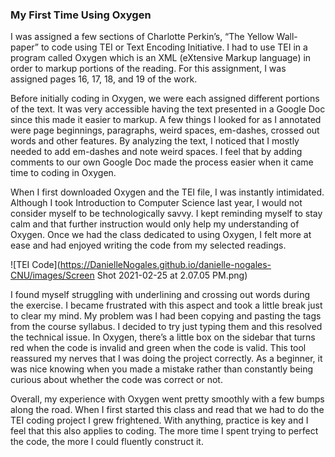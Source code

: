 ### My First Time Using Oxygen

I was assigned a few sections of Charlotte Perkin’s, “The Yellow Wall-paper” to code using TEI or Text Encoding Initiative. I had to use TEI in a program called Oxygen which is an XML (eXtensive Markup language) in order to markup portions of the reading. For this assignment, I was assigned pages 16, 17, 18, and 19 of the work. 

Before initially coding in Oxygen, we were each assigned different portions of the text. It was very accessible having the text presented in a Google Doc since this made it easier to markup. A few things I looked for as I annotated were page beginnings, paragraphs, weird spaces, em-dashes, crossed out words and other features. By analyzing the text, I noticed that I mostly needed to add em-dashes and note weird spaces. I feel that by adding comments to our own Google Doc made the process easier when it came time to coding in Oxygen. 

When I first downloaded Oxygen and the TEI file, I was instantly intimidated. Although I took Introduction to Computer Science last year, I would not consider myself to be technologically savvy. I kept reminding myself to stay calm and that further instruction would only help my understanding of Oxygen. Once we had the class dedicated to using Oxygen, I felt more at ease and had enjoyed writing the code from my selected readings.

![TEI Code](https://DanielleNogales.github.io/danielle-nogales-CNU/images/Screen Shot 2021-02-25 at 2.07.05 PM.png)

I found myself struggling with underlining and crossing out words during the exercise. I became frustrated with this aspect and took a little break just to clear my mind. My problem was I had been copying and pasting the tags from the course syllabus. I decided to try just typing them and this resolved the technical issue. In Oxygen, there’s a little box on the sidebar that turns red when the code is invalid and green when the code is valid. This tool reassured my nerves that I was doing the project correctly. As a beginner, it was nice knowing when you made a mistake rather than constantly being curious about whether the code was correct or not.

Overall, my experience with Oxygen went pretty smoothly with a few bumps along the road. When I first started this class and read that we had to do the TEI coding project I grew frightened. With anything, practice is key and I feel that this also applies to coding. The more time I spent trying to perfect the code, the more I could fluently construct it.
